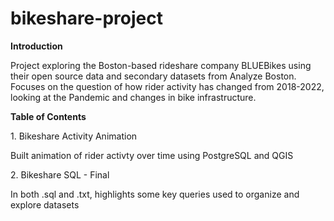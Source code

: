 # bikeshare-project

<h><b>Introduction</b></h>
<p>Project exploring the Boston-based rideshare company BLUEBikes using their open source data and secondary datasets from Analyze Boston. Focuses on the question of how rider activity has changed from 2018-2022, looking at the Pandemic and changes in bike infrastructure. </p>

<h><b>Table of Contents</b></h>

<p>1. Bikeshare Activity Animation</p>
<p>Built animation of rider activty over time using PostgreSQL and QGIS</p>
<p></p>
<p>2. Bikeshare SQL - Final</p>
<p>In both .sql and .txt, highlights some key queries used to organize and explore datasets</p>

